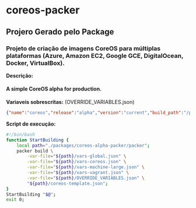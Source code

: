 # coreos-packer
## Projero Gerado pelo Package
   
### Projeto de criação de imagens CoreOS para múltiplas plataformas (Azure, Amazon EC2, Google GCE, DigitalOcean, Docker, VirtualBox).   
   
**Descrição:**
#### A simple CoreOS alpha for production. 
   
**Variaveis sobrescritas:** (OVERRIDE_VARIABLES.json)
```json
{"name":"coreos","release":"alpha","version":"current","build_path":"/packages/coreos-alpha-packer","vagrant_box":"coreos-alpha-packer.box"}
```   
   
**Script de execução:**
```bash
#!/bin/bash
function StartBuilding {
    local path="./packages/coreos-alpha-packer/packer";
    packer build \
		-var-file="${path}/vars-global.json" \
		-var-file="${path}/vars-coreos.json" \
		-var-file="${path}/vars-machine-large.json" \
		-var-file="${path}/vars-vagrant.json" \
        -var-file="${path}/OVERRIDE_VARIABLES.json" \
        "${path}/coreos-template.json";
}
StartBuilding "$@";
exit 0;
```   
   
